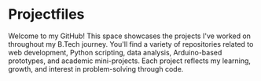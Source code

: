 # Projectfiles
Welcome to my GitHub! This space showcases the projects I've worked on throughout my B.Tech journey. You'll find a variety of repositories related to web development, Python scripting, data analysis, Arduino-based prototypes, and academic mini-projects. Each project reflects my learning, growth, and interest in problem-solving through code.
